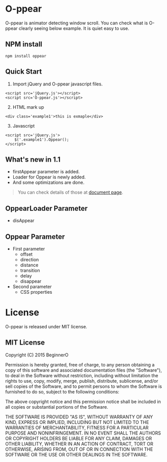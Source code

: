 # O-ppear
O-ppear is animator detecting window scroll. You can check what is O-ppear clearly seeing below example. It is quiet easy to use.

## NPM install
```
npm install oppear
```

## Quick Start
1. Import jQuery and O-ppear javascript files.
```
<script src='jQuery.js'></script>
<script src='O-ppear.js'></script>
```
2. HTML mark up
```
<div class='example1'>this is exmaple</div>
```

3. Javascript
```
<script src='jQuery.js'>
    $('.example1').Oppear();
</script>
```

## What's new in 1.1
- firstAppear parameter is added.
- Loader for Oppear is newly added.
- And some optimizations are done.
> You can check details of those at [document page](http://beginnero.github.io/O-ppear/).

## OppearLoader Parameter
- disAppear
## Oppear Parameter
- First parameter
	- offset
	- direction
	- distance
	- transition
	- delay
	- disappear
- Second parameter
	- CSS properties


# License
O-ppear is released under MIT license.

## MIT License
Copyright (C) 2015 BeginnerO

Permission is hereby granted, free of charge, to any person
obtaining a copy of this software and associated documentation
files (the "Software"), to deal in the Software without
restriction, including without limitation the rights to use,
copy, modify, merge, publish, distribute, sublicense, and/or sell
copies of the Software, and to permit persons to whom the
Software is furnished to do so, subject to the following
conditions:

The above copyright notice and this permission notice shall be
included in all copies or substantial portions of the Software.

THE SOFTWARE IS PROVIDED "AS IS", WITHOUT WARRANTY OF ANY KIND,
EXPRESS OR IMPLIED, INCLUDING BUT NOT LIMITED TO THE WARRANTIES
OF MERCHANTABILITY, FITNESS FOR A PARTICULAR PURPOSE AND
NONINFRINGEMENT. IN NO EVENT SHALL THE AUTHORS OR COPYRIGHT
HOLDERS BE LIABLE FOR ANY CLAIM, DAMAGES OR OTHER LIABILITY,
WHETHER IN AN ACTION OF CONTRACT, TORT OR OTHERWISE, ARISING
FROM, OUT OF OR IN CONNECTION WITH THE SOFTWARE OR THE USE OR
OTHER DEALINGS IN THE SOFTWARE.

